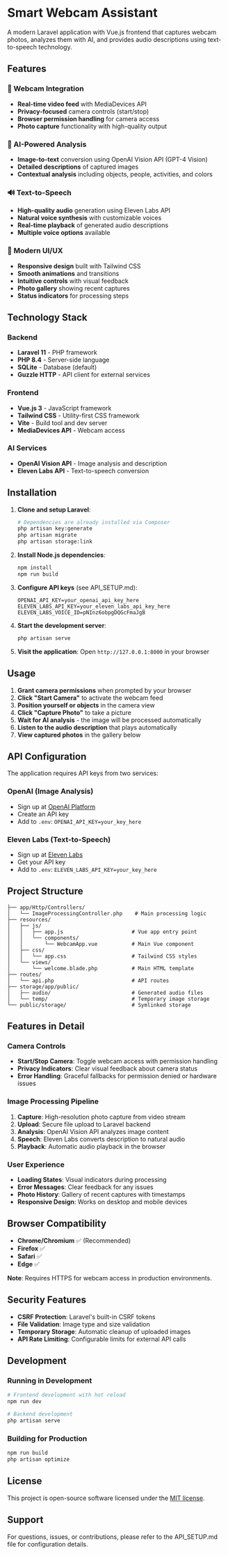 # Smart Webcam Assistant

A modern Laravel application with Vue.js frontend that captures webcam photos, analyzes them with AI, and provides audio descriptions using text-to-speech technology.

## Features

### 🎥 Webcam Integration
- **Real-time video feed** with MediaDevices API
- **Privacy-focused** camera controls (start/stop)
- **Browser permission handling** for camera access
- **Photo capture** functionality with high-quality output

### 🤖 AI-Powered Analysis
- **Image-to-text** conversion using OpenAI Vision API (GPT-4 Vision)
- **Detailed descriptions** of captured images
- **Contextual analysis** including objects, people, activities, and colors

### 🔊 Text-to-Speech
- **High-quality audio** generation using Eleven Labs API
- **Natural voice synthesis** with customizable voices
- **Real-time playback** of generated audio descriptions
- **Multiple voice options** available

### 💫 Modern UI/UX
- **Responsive design** built with Tailwind CSS
- **Smooth animations** and transitions
- **Intuitive controls** with visual feedback
- **Photo gallery** showing recent captures
- **Status indicators** for processing steps

## Technology Stack

### Backend
- **Laravel 11** - PHP framework
- **PHP 8.4** - Server-side language
- **SQLite** - Database (default)
- **Guzzle HTTP** - API client for external services

### Frontend
- **Vue.js 3** - JavaScript framework
- **Tailwind CSS** - Utility-first CSS framework
- **Vite** - Build tool and dev server
- **MediaDevices API** - Webcam access

### AI Services
- **OpenAI Vision API** - Image analysis and description
- **Eleven Labs API** - Text-to-speech conversion

## Installation

1. **Clone and setup Laravel**:
   ```bash
   # Dependencies are already installed via Composer
   php artisan key:generate
   php artisan migrate
   php artisan storage:link
   ```

2. **Install Node.js dependencies**:
   ```bash
   npm install
   npm run build
   ```

3. **Configure API keys** (see API_SETUP.md):
   ```env
   OPENAI_API_KEY=your_openai_api_key_here
   ELEVEN_LABS_API_KEY=your_eleven_labs_api_key_here
   ELEVEN_LABS_VOICE_ID=pNInz6obpgDQGcFmaJgB
   ```

4. **Start the development server**:
   ```bash
   php artisan serve
   ```

5. **Visit the application**:
   Open `http://127.0.0.1:8000` in your browser

## Usage

1. **Grant camera permissions** when prompted by your browser
2. **Click "Start Camera"** to activate the webcam feed
3. **Position yourself or objects** in the camera view
4. **Click "Capture Photo"** to take a picture
5. **Wait for AI analysis** - the image will be processed automatically
6. **Listen to the audio description** that plays automatically
7. **View captured photos** in the gallery below

## API Configuration

The application requires API keys from two services:

### OpenAI (Image Analysis)
- Sign up at [OpenAI Platform](https://platform.openai.com/)
- Create an API key
- Add to `.env`: `OPENAI_API_KEY=your_key_here`

### Eleven Labs (Text-to-Speech)
- Sign up at [Eleven Labs](https://elevenlabs.io/)
- Get your API key
- Add to `.env`: `ELEVEN_LABS_API_KEY=your_key_here`

## Project Structure

```
├── app/Http/Controllers/
│   └── ImageProcessingController.php    # Main processing logic
├── resources/
│   ├── js/
│   │   ├── app.js                      # Vue app entry point
│   │   └── components/
│   │       └── WebcamApp.vue           # Main Vue component
│   ├── css/
│   │   └── app.css                     # Tailwind CSS styles
│   └── views/
│       └── welcome.blade.php           # Main HTML template
├── routes/
│   └── api.php                         # API routes
├── storage/app/public/
│   ├── audio/                          # Generated audio files
│   └── temp/                           # Temporary image storage
└── public/storage/                     # Symlinked storage
```

## Features in Detail

### Camera Controls
- **Start/Stop Camera**: Toggle webcam access with permission handling
- **Privacy Indicators**: Clear visual feedback about camera status
- **Error Handling**: Graceful fallbacks for permission denied or hardware issues

### Image Processing Pipeline
1. **Capture**: High-resolution photo capture from video stream
2. **Upload**: Secure file upload to Laravel backend
3. **Analysis**: OpenAI Vision API analyzes image content
4. **Speech**: Eleven Labs converts description to natural audio
5. **Playback**: Automatic audio playback in the browser

### User Experience
- **Loading States**: Visual indicators during processing
- **Error Messages**: Clear feedback for any issues
- **Photo History**: Gallery of recent captures with timestamps
- **Responsive Design**: Works on desktop and mobile devices

## Browser Compatibility

- **Chrome/Chromium** ✅ (Recommended)
- **Firefox** ✅
- **Safari** ✅
- **Edge** ✅

**Note**: Requires HTTPS for webcam access in production environments.

## Security Features

- **CSRF Protection**: Laravel's built-in CSRF tokens
- **File Validation**: Image type and size validation
- **Temporary Storage**: Automatic cleanup of uploaded images
- **API Rate Limiting**: Configurable limits for external API calls

## Development

### Running in Development
```bash
# Frontend development with hot reload
npm run dev

# Backend development
php artisan serve
```

### Building for Production
```bash
npm run build
php artisan optimize
```

## License

This project is open-source software licensed under the [MIT license](https://opensource.org/licenses/MIT).

## Support

For questions, issues, or contributions, please refer to the API_SETUP.md file for configuration details.
